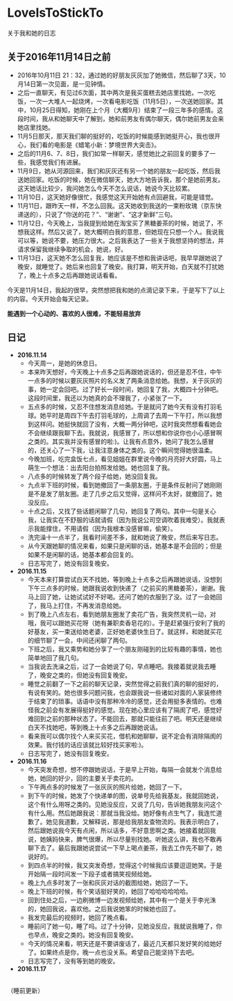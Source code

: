 # LoveIsToStickTo
关于我和她的日志

## 关于2016年11月14日之前
+ 2016年10月11日 21：32，通过她的好朋友灰灰加了她微信，然后聊了3天，10月14日第一次见面，是一见钟情。
+ 之后一直聊天，有见过6次面，其中两次是我买蛋糕去她店里找她，一次吃饭，一次一大堆人一起烧烤，一次看电影吃饭（11月5日），一次送她回家。其中，10月25日得知，她刚在上个月（大概9月）结束了一段三年多的感情。这段时间，我从和她聊天中了解到，她和前男友有偶尔聊天，偶尔她前男友会来她店里找她。
+ 11月5日那天，那天我们聊的挺好的，吃饭的时候能感到她挺开心，我也很开心，我们看的电影是《蜡笔小新：梦境世界大突击》。
+ 之后的11月6、7、8日，我们如常一样聊天，感觉她比之前回复的要多了一些，我感觉我们有进展。
+ 11月9日，她从河源回来，我们和灰灰还有另一个她的朋友一起吃饭，然后我送她回家。吃饭的时候，她在微信聊天，她大方地告诉我，那个是她前男友。这天她话比较少，我问她怎么今天不怎么说话，她说今天比较累。
+ 11月10日，这天她好像很忙，我感觉这天开始她有点回避我，可能是错觉。
+ 11月11日，跟昨天一样，不怎么回我。这天她收到我送的一束粉玫瑰（京东快递送的），只说了“你送的花？”、“谢谢”、“这才新鲜”三句。
+ 11月12日，今天晚上，当我提到给她在淘宝买了黑糖姜茶的时候，她说了，不想我这样。然后又说了，她大概明白我的意思，但她现在只想一个人。我说我可以等，她说不要，她压力很大。之后我表达了一些关于我想坚持的想法，并请求保留我继续争取的机会，她说，好。
+ 11月13日，这天她不怎么回复我，她应该是不想和我讲话吧，我早早跟她说了晚安，就睡觉了。她后来也回复了晚安。我打算，明天开始，白天就不打扰她了，晚上十点多之后再跟她说话看看。

今天是11月14日，我起的很早，突然想把我和她的点滴记录下来，于是写下了以上的内容。今天开始会每天记录。

__能遇到一个心动的、喜欢的人很难，不能轻易放弃__

## 日记
+ __2016.11.14__
    + 今天周一，是她的休息日。
    + 本来昨天想好，今天晚上十点多之后再跟她说话的，但还是忍不住，中午一点多的时候以要灰灰照片的名义发了两条消息给她。我想，关于灰灰的事，她一定会回吧。过了好长一段时间，她回复了我，大概四十分钟吧。这段时间里，我还以为她真的会不理我了，小紧张了一下。
    + 五点多的时候，又忍不住想发消息给她。于是就问了她今天有没有打羽毛球。她平时是周四下午去打羽毛球的，上周调了去周一下午打，所以我想到这样问。她挺快就回了没有，大概一两分钟吧，这时我突然想看看她会不会继续跟我聊下去。我就说，我感冒了，所以想和你说你也小心感冒啊之类的。其实我并没有感冒的啦:)。让我有点意外，她问了我怎么感冒的，还关心了一下我，让我注意身体之类的。这个瞬间觉得她很温柔。
    + 今晚加班，吃完盒饭七点，看见姐姐在群里说今晚的月亮好大好圆，马上萌生一个想法：出去阳台拍照发给她。她也回复了我。
    + 八点多的时候转发了两个段子给她，她没回复我。
    + 九点半下班的时候，看到她撤回了一条朋友圈，于是条件反射问了她刚刚是不是发了朋友圈。走了几步之后又觉得，这样问不太好，就撤回了。她没反应。
    + 十点之后，又找了些话题闲聊了几句，她回复了两句。其中一句是关心我，让我实在不舒服的话就请假（因为我说公司空调吹着我难受）。我就表示我能撑住，不用请假（因为我根本没感冒嘛，偷笑）。
    + 洗完澡十一点半了，我看时间差不多，就和她说了晚安，然后来写日志。
    + 从今天跟她聊的情况来看，如果只是闲聊的话，她基本是不会回的；但是如果不是闲聊的话，她基本都会回复的。
    + 日志写完了，她没有回复晚安。
+ __2016.11.15__
    + 今天本来打算尝试白天不找她，等到晚上十点多之后再跟她说话，没想到下午三点多的时候，她跟我说收到快递了（之前买的黑糖姜茶），谢谢。我马上回了她，让她试试好不好喝。还问了她的衣服到了没。过了一会她回了，我马上打住，不再发消息给她。
    + 到了晚上八点左右，看到她朋友圈发了卖花广告，我突然灵机一动，对哦，我可以跟她买花呀（她有兼职卖香皂花的）。于是赶紧强行安利了我的好基友，买一束送给她老婆，正好她老婆快生日了。就这样，和她就买花的细节聊了一会，中间还闲聊了两句。
    + 下班之后，我又乘势和她分享了一个朋友刚碰到的比较有趣的事情，她也简单地回了我几句。
    + 当我说去洗澡之后，过了一会她说了句，早点睡吧。我接着就说我去睡了，晚安之类的，但她没有回复晚安。
    + 睡觉之前翻了一下之前的聊天记录，突然觉得之前我们真的聊的挺好的，有说有笑的。她也很多问题问我，也会跟我说一些诸如对面的人家装修终于结束了的琐事。话语中没有那种冷冷的感觉，还会用挺多表情的。也难怪我之前会有发展得挺好的感觉。现在她心里应该有了隔阂了吧，感觉好难回到之前的那种状态了。不能回去，那就只能往前了吧。明天还是继续白天不找她吧，等到晚上十点多之后再跟她说话。
    + 看来我可以偶尔找个人来买买花，借机和她聊聊，说不定会有消除隔阂的效果。我付钱的话应该就比较好找买家啦:)。
    + 日志写完了，她没有回复晚安。
+ __2016.11.16__
    + 今天突发奇想，想不停跟她说话，于是早上开始，每隔一会就发个消息给她，她回的好少，回的主要关于卖花的。
    + 下午两点多的时候发了一张灰灰的照片给她，她回了一下。
    + 到下午的时候，她发了个快递单的图，说单号先给我基友。我就回她说，这个有什么用呀之类的。见她没反应，又说了几句，告诉她我朋友问这个有什么用。然后她跟我说：那就当我没给。她好像有点生气了，我连忙道歉了。她见我道歉，又解释说，那是给我朋友查物流的。我表示明白了，然后跟她说我今天有点闲，所以话多，不好意思啊之类。她接着就回我说，她姨妈快来，脾气很爆，所以尽量别找她。听她这么讲，我也不敢再聊下去了。最后我跟她说尝试一下早上喝点姜茶，我去工作先不聊了，她说好的。
    + 到四点半的时候，我又突发奇想，觉得这个时候我应该要逗逗她笑。于是开始隔一段时间发一下段子或者搞笑视频给她。
    + 晚上九点多时发了一张和灰灰对话的截图给她，她回了一下。
    + 晚上下班的时候，有个笑话挺好笑的，她回了哈哈哈哈哈哈。
    + 回到住处之后，一边刷微博一边发视频给她，其中有一个是关于李光洙的，她回我说，喜欢他。之后我说她笨的时候她也回了。
    + 我发完最后的视频时，她回了晚点看。
    + 睡前问了她一句，睡了吗。过了十分钟，见她没反应，我就说我睡了，你也早点，晚安之类的。她没有回复晚安。
    + 今天的情况来看，明天还是不要讲废话了，最近几天都只发好笑的给她好了。如果终点是你，晚一点也没关系。希望自己能坚持下去吧。
    + 日志写完了，没有等到她的晚安。
+ __2016.11.17__
<br />
（睡前更新）
